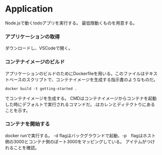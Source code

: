 # Application

Node.jsで動くtodoアプリを実行する。
最低限動くものを用意する。

### アプリケーションの取得
ダウンロードし、VSCodeで開く。

### コンテナイメージのビルド

アプリケーションのビルドのためにDockerfileを用いる。このファイルはテキストベースのスクリプトで、コンテナイメージを生成する指示書のようなものだ。

```
docker build -t getting-started .
```
でコンテナイメージを生成する。
CMDはコンテナイメージからコンテナを起動した時にデフォルトで実行されるコマンドだ。.はカレンとディテクトりにあることを示す。

### コンテナを開始する

docker runで実行する。
-d flagはバックグラウンドで起動、-p　flagはホスト側の3000とコンテナ側のぽート3000をマッピングしている。
アイテムがつけれることを確認。
